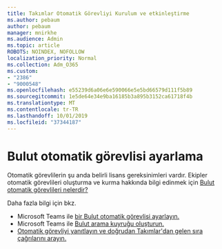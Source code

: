 ```yaml
---
title: Takımlar Otomatik Görevliyi Kurulum ve etkinleştirme
ms.author: pebaum
author: pebaum
manager: mnirkhe
ms.audience: Admin
ms.topic: article
ROBOTS: NOINDEX, NOFOLLOW
localization_priority: Normal
ms.collection: Adm_O365
ms.custom:
- "2386"
- "9000548"
ms.openlocfilehash: e55239d6a06e6e590066e5e5bd66579d111f5b89
ms.sourcegitcommit: 1e5de64e34e9ba16185b3a895b3152ca61718f4b
ms.translationtype: MT
ms.contentlocale: tr-TR
ms.lasthandoff: 10/01/2019
ms.locfileid: "37344187"
---
```

# <a name="set-up-a-cloud-auto-attendant"></a>Bulut otomatik görevlisi ayarlama

Otomatik görevlilerin şu anda belirli lisans gereksinimleri vardır. Ekipler otomatik görevlileri oluşturma ve kurma hakkında bilgi edinmek için [Bulut otomatik görevlileri nelerdir?](https://docs.microsoft.com/microsoftteams/what-are-phone-system-auto-attendants) 

Daha fazla bilgi için bkz.

- Microsoft Teams ile [bir Bulut otomatik görevlisi ayarlayın.](https://docs.microsoft.com/microsoftteams/create-a-phone-system-auto-attendant) 
- Microsoft Teams ile [Bulut arama kuyruğu oluşturun.](https://docs.microsoft.com/microsoftteams/create-a-phone-system-call-queue) 
- [Otomatik görevliyi yanıtlayın ve doğrudan Takımlar'dan gelen sıra çağrılarını arayın.](https://docs.microsoft.com/microsoftteams/answer-auto-attendant-and-call-queue-calls) 